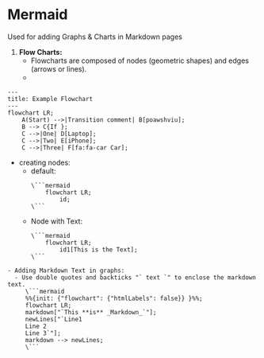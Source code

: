 # Mermaid
Used for adding Graphs & Charts in Markdown pages

1. __Flow Charts:__
   - Flowcharts are composed of nodes (geometric shapes) and edges (arrows or lines).
   - 
```mermaid
---
title: Example Flowchart
---
flowchart LR;
    A(Start) -->|Transition comment| B[poawshviu];
    B --> C{If };
    C -->|One| D[Laptop];
    C -->|Two| E[iPhone];
    C -->|Three| F[fa:fa-car Car];
```
   - creating nodes:
     - default:
       ```
       \```mermaid
           flowchart LR;
               id;
       \```
       ```
     - Node with Text:
       ```
       \```mermaid
           flowchart LR;
               id1[This is the Text];
       \```
       ```
    - Adding Markdown Text in graphs:
      - Use double quotes and backticks "` text `" to enclose the markdown text.
         \```mermaid
         %%{init: {"flowchart": {"htmlLabels": false}} }%%;
         flowchart LR;
         markdown["`This **is** _Markdown_`"];
         newLines["`Line1
         Line 2
         Line 3`"];
         markdown --> newLines;
         \```
